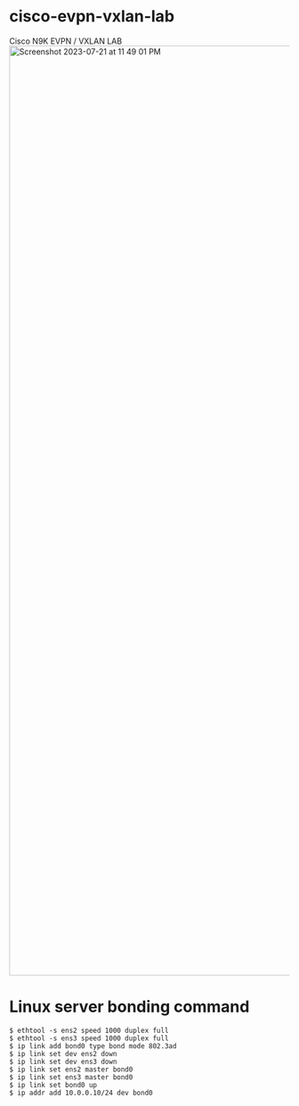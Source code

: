 # cisco-evpn-vxlan-lab
Cisco N9K EVPN / VXLAN LAB 
<img width="1672" alt="Screenshot 2023-07-21 at 11 49 01 PM" src="https://github.com/satishdotpatel/cisco-evpn-vxlan-lab/assets/10041875/b0a01fe0-0f68-4e29-bf8c-d00196f973f0">

# Linux server bonding command
```
$ ethtool -s ens2 speed 1000 duplex full
$ ethtool -s ens3 speed 1000 duplex full
$ ip link add bond0 type bond mode 802.3ad
$ ip link set dev ens2 down
$ ip link set dev ens3 down
$ ip link set ens2 master bond0
$ ip link set ens3 master bond0
$ ip link set bond0 up
$ ip addr add 10.0.0.10/24 dev bond0
```
